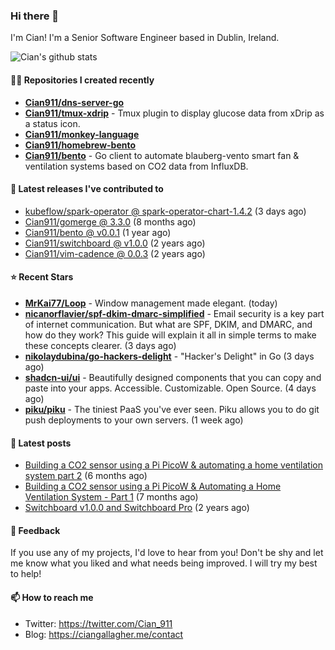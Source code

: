 ### Hi there 👋

I'm Cian! I'm a Senior Software Engineer based in Dublin, Ireland.

![Cian's github stats](https://github-readme-stats.vercel.app/api?username=CIan911&theme=dracula&show_icons=true)

#### 👨‍💻 Repositories I created recently
- **[Cian911/dns-server-go](https://github.com/Cian911/dns-server-go)**
- **[Cian911/tmux-xdrip](https://github.com/Cian911/tmux-xdrip)** - Tmux plugin to display glucose data from xDrip as a status icon.
- **[Cian911/monkey-language](https://github.com/Cian911/monkey-language)**
- **[Cian911/homebrew-bento](https://github.com/Cian911/homebrew-bento)**
- **[Cian911/bento](https://github.com/Cian911/bento)** - Go client to automate blauberg-vento smart fan &amp; ventilation systems based on CO2 data from InfluxDB.

#### 🚀 Latest releases I've contributed to


- [kubeflow/spark-operator @ spark-operator-chart-1.4.2](https://github.com/kubeflow/spark-operator/releases/tag/spark-operator-chart-1.4.2) (3 days ago)
- [Cian911/gomerge @ 3.3.0](https://github.com/Cian911/gomerge/releases/tag/3.3.0) (8 months ago)
- [Cian911/bento @ v0.0.1](https://github.com/Cian911/bento/releases/tag/v0.0.1) (1 year ago)
- [Cian911/switchboard @ v1.0.0](https://github.com/Cian911/switchboard/releases/tag/v1.0.0) (2 years ago)
- [Cian911/vim-cadence @ 0.0.3](https://github.com/Cian911/vim-cadence/releases/tag/0.0.3) (2 years ago)

#### ⭐ Recent Stars


- **[MrKai77/Loop](https://github.com/MrKai77/Loop)** - Window management made elegant. (today)
- **[nicanorflavier/spf-dkim-dmarc-simplified](https://github.com/nicanorflavier/spf-dkim-dmarc-simplified)** - Email security is a key part of internet communication. But what are SPF, DKIM, and DMARC, and how do they work? This guide will explain it all in simple terms to make these concepts clearer. (3 days ago)
- **[nikolaydubina/go-hackers-delight](https://github.com/nikolaydubina/go-hackers-delight)** - &#34;Hacker&#39;s Delight&#34; in Go (3 days ago)
- **[shadcn-ui/ui](https://github.com/shadcn-ui/ui)** - Beautifully designed components that you can copy and paste into your apps. Accessible. Customizable. Open Source. (4 days ago)
- **[piku/piku](https://github.com/piku/piku)** - The tiniest PaaS you&#39;ve ever seen. Piku allows you to do git push deployments to your own servers. (1 week ago)

#### 📄 Latest posts
- [Building a CO2 sensor using a Pi PicoW &amp; automating a home ventilation system part 2](https://ciangallagher.me/2023/11/27/Co2-sensor-using-tiny-go-part-2/) (6 months ago)
- [Building a CO2 sensor using a Pi PicoW &amp; Automating a Home Ventilation System - Part 1](https://ciangallagher.me/2023/11/04/custom-co2-sensor-using-using-pi-picow/) (7 months ago)
- [Switchboard v1.0.0 and Switchboard Pro](https://ciangallagher.me/2022/09/17/Switchboard-v1-and-pro/) (2 years ago)

#### 💬 Feedback

If you use any of my projects, I'd love to hear from you! Don't be shy and let me know what you liked
and what needs being improved. I will try my best to help!

#### 📫 How to reach me

- Twitter: https://twitter.com/Cian_911
- Blog: https://ciangallagher.me/contact
